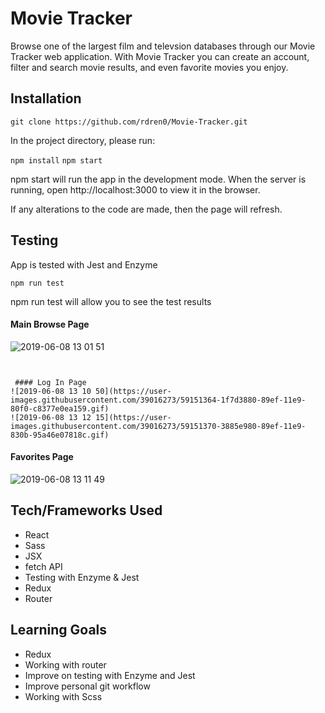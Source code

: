 # Movie Tracker
Browse one of the largest film and televsion databases through our Movie Tracker web application. With Movie Tracker you can create an account, filter and search movie results, and even favorite movies you enjoy.

## Installation

`git clone https://github.com/rdren0/Movie-Tracker.git`

In the project directory, please run:

`npm install`
`npm start`

npm start will run the app in the development mode. When the server is running, open http://localhost:3000 to view it in the browser.

If any alterations to the code are made, then the page will refresh.

## Testing

App is tested with Jest and Enzyme

`npm run test`

npm run test will allow you to see the test results

#### Main Browse Page

![2019-06-08 13 01 51](https://user-images.githubusercontent.com/39016273/59151283-ab8e6080-89ed-11e9-8b56-71a3fa7def2f.gif)

~~~~~~~~~~~~~~~~~~~~~~~~~~~~~~~~~~~~~~~~~~~~~~~~~~~~~~~~~~~~~~~~~~~~~~~~~~~~~~~~~~~~~~~~~~~~~~~~~~~~~~~~~~~~~~~~~~~~~~~~~~~~


 #### Log In Page
![2019-06-08 13 10 50](https://user-images.githubusercontent.com/39016273/59151364-1f7d3880-89ef-11e9-80f0-c8377e0ea159.gif)
![2019-06-08 13 12 15](https://user-images.githubusercontent.com/39016273/59151370-3885e980-89ef-11e9-830b-95a46e07818c.gif)
~~~~~~~~~~~~~~~~~~~~~~~~~~~~~~~~~~~~~~~~~~~~~~~~~~~~~~~~~~~~~~~~~~~~~~~~~~~~~~~~~~~~~~~~~~~~~~~~~~~~~~~~~~~~~~~~~~~~~~~~~~~~

   
    
#### Favorites Page
![2019-06-08 13 11 49](https://user-images.githubusercontent.com/39016273/59151368-2c019100-89ef-11e9-84f9-59ceec0a8c9c.gif)



## Tech/Frameworks Used

* React
* Sass
* JSX
* fetch API
* Testing with Enzyme & Jest
* Redux
* Router

## Learning Goals 
* Redux
* Working with router
* Improve on testing with Enzyme and Jest
* Improve personal git workflow
* Working with Scss
